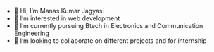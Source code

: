 - 👋 Hi, I’m Manas Kumar Jagyasi
- 👀 I’m interested in web development 
- 🌱 I’m currently pursuing Btech in Electronics and Communication Engineering 
- 💞️ I’m looking to collaborate on different projects and for internship


<!---
Manas2353rr/Manas2353rr is a ✨ special ✨ repository because its `README.md` (this file) appears on your GitHub profile.
You can click the Preview link to take a look at your changes.
--->
